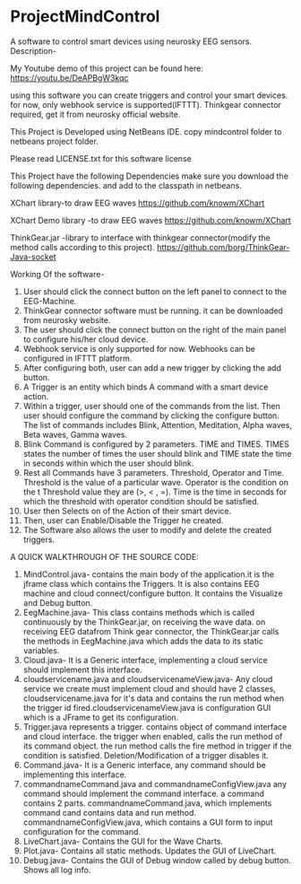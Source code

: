 # ProjectMindControl
A software to control smart devices using neurosky EEG sensors.
Description-

My Youtube demo of this project can be found here:
https://youtu.be/DeAPBgW3kqc

using this software you can create triggers and control your smart devices.
for now, only webhook service is supported(IFTTT).
Thinkgear connector required, get it from neurosky official website.

This Project is Developed using NetBeans IDE.
copy mindcontrol folder to netbeans project folder.
 
Please read LICENSE.txt for this software license

This Project have the following Dependencies
make sure you download the following dependencies. and add to the classpath in netbeans.

XChart library-to draw EEG waves
https://github.com/knowm/XChart

XChart Demo library	-to draw EEG waves
https://github.com/knowm/XChart

ThinkGear.jar -library to interface with thinkgear connector(modify the method calls according to this project).
https://github.com/borg/ThinkGear-Java-socket

Working Of the software-
1.	User should click the connect button on the left panel to connect to the EEG-Machine.
2.  ThinkGear connector software must be running. it can be downloaded from neurosky website. 
3.	The user should click the connect button on the right of the main panel to configure his/her cloud device.
4.  Webhook service is only supported for now. Webhooks can be configured in IFTTT platform. 
3.	After configuring both, user can add a new trigger by clicking the add button.
4.	A Trigger is an entity which binds A command with a smart device action.
5.	Within a trigger, user should one of the commands from the list. Then user should configure the command by clicking the configure button. The list of commands includes Blink, Attention, Meditation, Alpha waves, Beta waves, Gamma waves.
6.	Blink Command is configured by 2 parameters. TIME and TIMES. TIMES states the number of times the user should blink and TIME state the time in seconds within which the user should blink.
7.	Rest all Commands have 3 parameters. Threshold, Operator and Time. Threshold is the value of a particular wave. Operator is the condition on the t Threshold value they are (>, < , =). Time is the time in seconds for which the threshold with operator condition should be satisfied.
8.	User then Selects on of the Action of their smart device.
9.	Then, user can Enable/Disable the Trigger he created.
10.	The Software also allows the user to modify and delete the created triggers.     

A QUICK WALKTHROUGH OF THE SOURCE CODE:
1. MindControl.java-
contains the main body of the application.it is the jframe class which contains the Triggers.
It is also contains EEG machine and cloud connect/configure button. It contains the Visualize and Debug button.
2. EegMachine.java-
This class contains methods which is called continuously by the ThinkGear.jar, on receiving
the wave data. on receiving EEG datafrom Think gear connector, the ThinkGear.jar calls the methods
in EegMachine.java which adds the data to its static variables.
3. Cloud.java-
It is a Generic interface, implementing a cloud service should implement this interface.
4. cloudservicename.java and cloudservicenameView.java-
Any cloud service we create must implement cloud and should have 2 classes, cloudservicename.java for it's data and contains
the run method when the trigger id fired.cloudservicenameView.java is configuration GUI which is a JFrame to get its configuration.
5. Trigger.java 
represents a trigger. contains object of command interface and cloud interface. the trigger when enabled,
calls the run method of its command object. the run method calls the fire method in trigger if the condition is 
satisfied. Deletion/Modification of a trigger disables it.
6. Command.java-
It is a Generic interface, any command should be implementing this interface.
7. commandnameCommand.java and commandnameConfigView.java
any command should implement the command interface. a command contains 2 parts. commandnameCommand.java,
which implements command cand contains data and run method. commandnameConfigView.java,
which contains a GUI form to input configuration for the command.
8. LiveChart.java-
Contains the GUI for the Wave Charts.
9. Plot.java-
Contains all static methods. Updates the GUI of LiveChart.
10. Debug.java-
Contains the GUI of Debug window called by debug button. Shows all log info.